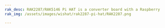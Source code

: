 ```yaml
---
rak_desc: RAK2287/RАК5146 Pi HAT is a converter board with a Raspberry Pi form factor that enables the RAK2287 SPI or RAK5146 SPI LPWAN concentrator modules to be mounted on the top of the Raspberry Pi.
rak_img: /assets/images/wishat/rak2287-pi-hat/RAK2287.png

---
```


<rk-redirect to="/Product-Categories/WisHat/RAK2287-RAK5146-Pi-HAT/Overview/" />